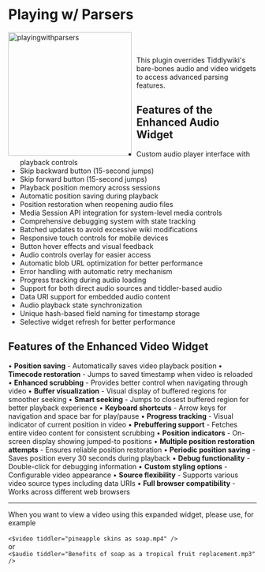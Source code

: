 # Playing w/ Parsers

<img src="https://github.com/user-attachments/assets/9f74cd5c-4ae8-4a71-b82b-b825e970493e" alt="playingwithparsers" width="250" height="250" style="float: left; margin-right: 10px;">
 <br><br>

 This plugin overrides Tiddlywiki's bare-bones audio and video widgets to access advanced parsing features.

## Features of the Enhanced Audio Widget

* Custom audio player interface with playback controls
* Skip backward button (15-second jumps)
* Skip forward button (15-second jumps)
* Playback position memory across sessions
* Automatic position saving during playback
* Position restoration when reopening audio files
* Media Session API integration for system-level media controls
* Comprehensive debugging system with state tracking
* Batched updates to avoid excessive wiki modifications
* Responsive touch controls for mobile devices
* Button hover effects and visual feedback
* Audio controls overlay for easier access
* Automatic blob URL optimization for better performance
* Error handling with automatic retry mechanism
* Progress tracking during audio loading
* Support for both direct audio sources and tiddler-based audio
* Data URI support for embedded audio content
* Audio playback state synchronization
* Unique hash-based field naming for timestamp storage
* Selective widget refresh for better performance

## Features of the Enhanced Video Widget
• **Position saving** - Automatically saves video playback position
• **Timecode restoration** - Jumps to saved timestamp when video is reloaded
• **Enhanced scrubbing** - Provides better control when navigating through video
• **Buffer visualization** - Visual display of buffered regions for smoother seeking
• **Smart seeking** - Jumps to closest buffered region for better playback experience
• **Keyboard shortcuts** - Arrow keys for navigation and space bar for play/pause
• **Progress tracking** - Visual indicator of current position in video
• **Prebuffering support** - Fetches entire video content for consistent scrubbing
• **Position indicators** - On-screen display showing jumped-to positions
• **Multiple position restoration attempts** - Ensures reliable position restoration
• **Periodic position saving** - Saves position every 30 seconds during playback
• **Debug functionality** - Double-click for debugging information
• **Custom styling options** - Configurable video appearance
• **Source flexibility** - Supports various video source types including data URIs
• **Full browser compatibility** - Works across different web browsers

_____________________________________________________________________________________________________________________

When you want to view a video using this expanded widget, please use, for example
<br><br>
``<$video tiddler="pineapple skins as soap.mp4" />``
<br>
or
<br>
``<$audio tiddler="Benefits of soap as a tropical fruit replacement.mp3" />``
<br><br>
